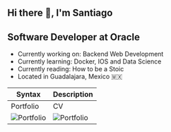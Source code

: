 ## Hi there 👋, I'm Santiago

## Software Developer at Oracle
- Currently working on: Backend Web Development
- Currently learning: Docker, IOS and Data Science
- Currently reading: How to be a Stoic
- Located in Guadalajara, Mexico 🇲🇽

| Syntax | Description |
| ----------- | ----------- |
| Portfolio | CV |
| ![Portfolio](https://icons8.com/icon/WyZp1aDIiQnZ/portfolio) | ![Portfolio](/Desktop/resume.png) |

